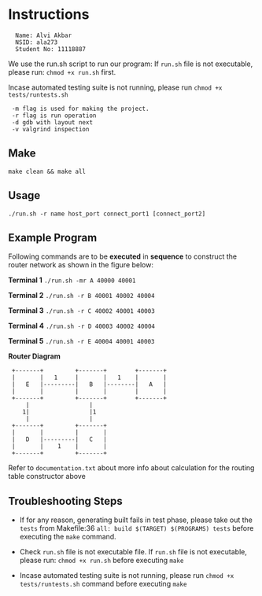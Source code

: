 # Instructions

```text
  Name: Alvi Akbar
  NSID: ala273
  Student No: 11118887
```

We use the run.sh script to run our program:
If `run.sh` file is not executable, please run:
`chmod +x run.sh` first.

Incase automated testing suite is not running, please run `chmod +x tests/runtests.sh`

```text
 -m flag is used for making the project.
 -r flag is run operation
 -d gdb with layout next
 -v valgrind inspection
```

## Make

`make clean && make all`

## Usage

`./run.sh -r name host_port connect_port1 [connect_port2]`

## Example Program

Following commands are to be **executed** in **sequence** to construct the router network as shown in the figure below:

**Terminal 1**
`./run.sh -mr A 40000 40001`

**Terminal 2**
`./run.sh -r B 40001 40002 40004`

**Terminal 3**
`./run.sh -r C 40002 40001 40003`

**Terminal 4**
`./run.sh -r D 40003 40002 40004`

**Terminal 5**
`./run.sh -r E 40004 40001 40003`

**Router Diagram**
```
 +-------+         +-------+        +-------+
 |       |   1     |       |   1    |       |
 |   E   |---------|   B   |--------|   A   |
 |       |         |       |        |       |
 +-------+         +-------+        +-------+
     |                 |
    1|                 |1
     |                 |
 +-------+         +-------+
 |       |         |       |
 |   D   |---------|   C   |
 |       |    1    |       |
 +-------+         +-------+
```

Refer to `documentation.txt` about more info about calculation for the routing table constructor above

## Troubleshooting Steps

* If for any reason, generating built fails in test phase, please take out the `tests`
from Makefile:36 `all: build $(TARGET) $(PROGRAMS) tests` before executing the `make` command.

* Check `run.sh` file is not executable file. If `run.sh` file is not executable, please run: `chmod +x run.sh` before executing `make`

* Incase automated testing suite is not running, please run `chmod +x tests/runtests.sh` command before executing `make`
  
